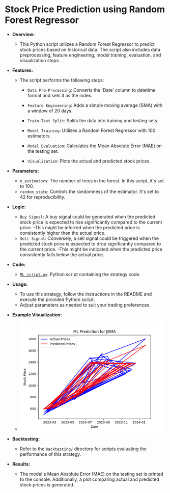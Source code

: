 # Stock Price Prediction using Random Forest Regressor

  - **Overview:**
    - This Python script utilizes a Random Forest Regressor to predict stock prices based on historical data. The script also includes data preprocessing, feature engineering, model training, evaluation, and visualization steps.
  - **Features:**

    - The script performs the following steps:

 		- ` Data Pre-Processing `: Converts the 'Date' column to datetime format and sets it as the index.

		- ` Feature Engineering `: Adds a simple moving average (SMA) with a window of 20 days.

		- ` Train-Test Split `: Splits the data into training and testing sets.

		- ` Model Training `: Utilizes a Random Forest Regressor with 100 estimators.

		- ` Model Evaluation `: Calculates the Mean Absolute Error (MAE) on the testing set.

		- ` Visualization `: Plots the actual and predicted stock prices.

  - **Parameters:**
    - `n_estimators`: The number of trees in the forest. In this script, it's set to 100.
    - `random_state`: Controls the randomness of the estimator. It's set to 42 for reproducibility.
  - **Logic:**
    - `Buy Signal`: A buy signal could be generated when the predicted stock price is expected to rise significantly compared to the current price. 
		-This might be inferred when the predicted price is consistently higher than the actual price.
    - `Sell Signal`: Conversely, a sell signal could be triggered when the predicted stock price is expected to drop significantly compared to the current price. 
		-This might be indicated when the predicted price consistently falls below the actual price.
  - **Code:**
    - [`ML_script.py`](ML_script.py): Python script containing the strategy code.
  - **Usage:**
    - To use this strategy, follow the instructions in the README and execute the provided Python script.
    - Adjust parameters as needed to suit your trading preferences.
  - **Example Visualization:**
    - ![ML_Visualization](ML_Visualization.png)
  - **Backtesting:**
    - Refer to the `backtesting/` directory for scripts evaluating the performance of this strategy.
  - **Results:**
    - The model's Mean Absolute Error (MAE) on the testing set is printed to the console. Additionally, a plot comparing actual and predicted stock prices is generated.


